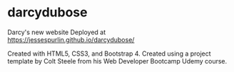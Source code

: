 # darcydubose
Darcy's new website
Deployed at https://jessespurlin.github.io/darcydubose/

Created with HTML5, CSS3, and Bootstrap 4.
Created using a project template by Colt Steele from his Web Developer Bootcamp Udemy course.
